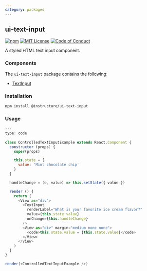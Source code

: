 ```yaml
---
category: packages
---
```


## ui-text-input

[![npm][npm]][npm-url]
[![MIT License][license-badge]][license]
[![Code of Conduct][coc-badge]][coc]

A styled HTML text input component.

### Components

The `ui-text-input` package contains the following:

- [TextInput](#TextInput)

### Installation

```sh
npm install @instructure/ui-text-input
```

### Usage

```javascript
---
type: code
---
class ControlledTextInputExample extends React.Component {
  constructor (props) {
    super(props)

    this.state = {
      value: 'Mint chocolate chip'
    }
  }

  handleChange = (e, value) => this.setState({ value })

  render () {
    return (
      <View as="div">
        <TextInput
          renderLabel="What is your favorite ice cream flavor?"
          value={this.state.value}
          onChange={this.handleChange}
        />
        <View as="div" margin="medium none none">
          <code>this.state.value = {this.state.value}</code>
        </View>
      </View>
    )
  }
}

render(<ControlledTextInputExample />)
```

[npm]: https://img.shields.io/npm/v/@instructure/ui-text-input.svg
[npm-url]: https://npmjs.com/package/@instructure/ui-text-input
[license-badge]: https://img.shields.io/npm/l/instructure-ui.svg?style=flat-square
[license]: https://github.com/instructure/instructure-ui/blob/master/LICENSE
[coc-badge]: https://img.shields.io/badge/code%20of-conduct-ff69b4.svg?style=flat-square
[coc]: https://github.com/instructure/instructure-ui/blob/master/CODE_OF_CONDUCT.md
